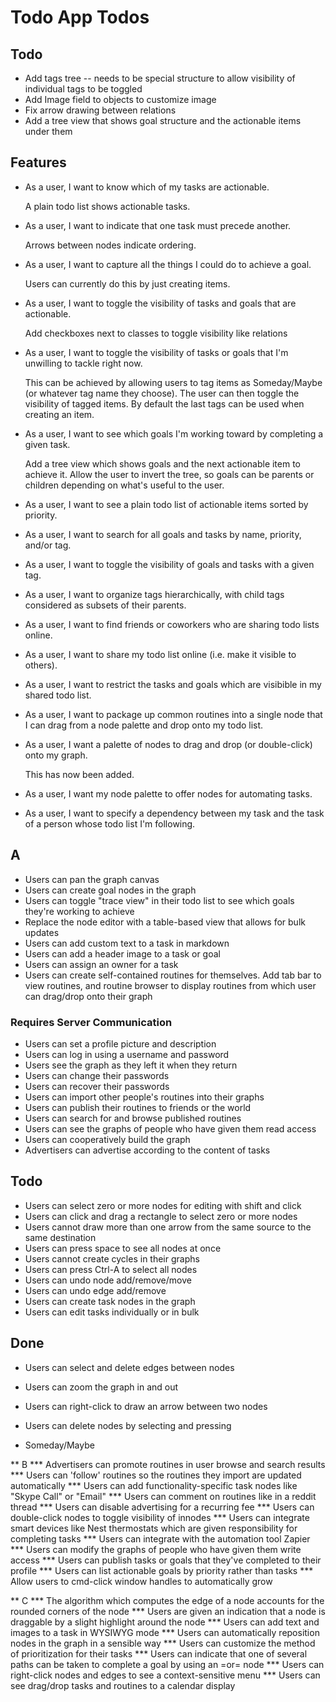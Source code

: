 # Todo App Todos

## Todo
* Add tags tree -- needs to be special structure to allow visibility of individual tags to be toggled
* Add Image field to objects to customize image
* Fix arrow drawing between relations
* Add a tree view that shows goal structure and the actionable items under them

## Features

* As a user, I want to know which of my tasks are actionable.

  A plain todo list shows actionable tasks.

* As a user, I want to indicate that one task must precede another.

  Arrows between nodes indicate ordering.

* As a user, I want to capture all the things I could do to achieve a goal.

  Users can currently do this by just creating items.

* As a user, I want to toggle the visibility of tasks and goals that are actionable.

  Add checkboxes next to classes to toggle visibility like relations

* As a user, I want to toggle the visibility of tasks or goals that I'm unwilling to tackle right now.

  This can be achieved by allowing users to tag items as Someday/Maybe (or whatever tag name they choose). The user can then toggle the visibility of tagged items. By default the last tags can be used when creating an item.

* As a user, I want to see which goals I'm working toward by completing a given task.

  Add a tree view which shows goals and the next actionable item to achieve it. Allow the user to invert the tree, so goals can be parents or children depending on what's useful to the user.

* As a user, I want to see a plain todo list of actionable items sorted by priority.
* As a user, I want to search for all goals and tasks by name, priority, and/or tag.
* As a user, I want to toggle the visibility of goals and tasks with a given tag.
* As a user, I want to organize tags hierarchically, with child tags considered as subsets of their parents.
* As a user, I want to find friends or coworkers who are sharing todo lists online.
* As a user, I want to share my todo list online (i.e. make it visible to others).
* As a user, I want to restrict the tasks and goals which are visibible in my shared todo list.
* As a user, I want to package up common routines into a single node that I can drag from a node palette and drop onto my todo list.

* As a user, I want a palette of nodes to drag and drop (or double-click) onto my graph.

  This has now been added.

* As a user, I want my node palette to offer nodes for automating tasks.
* As a user, I want to specify a dependency between my task and the task of a person whose todo list I'm following.

## A

* Users can pan the graph canvas
* Users can create goal nodes in the graph
* Users can toggle "trace view" in their todo list to see which goals they're working to achieve
* Replace the node editor with a table-based view that allows for bulk updates
* Users can add custom text to a task in markdown
* Users can add a header image to a task or goal
* Users can assign an owner for a task
* Users can create self-contained routines for themselves. Add tab bar to view routines, and routine browser to display routines from which user can drag/drop onto their graph

### Requires Server Communication

* Users can set a profile picture and description
* Users can log in using a username and password
* Users see the graph as they left it when they return
* Users can change their passwords
* Users can recover their passwords
* Users can import other people's routines into their graphs
* Users can publish their routines to friends or the world
* Users can search for and browse published routines
* Users can see the graphs of people who have given them read access
* Users can cooperatively build the graph
* Advertisers can advertise according to the content of tasks

## Todo

* Users can select zero or more nodes for editing with shift and click
* Users can click and drag a rectangle to select zero or more nodes
* Users cannot draw more than one arrow from the same source to the same destination
* Users can press space to see all nodes at once
* Users cannot create cycles in their graphs
* Users can press Ctrl-A to select all nodes
* Users can undo node add/remove/move
* Users can undo edge add/remove
* Users can create task nodes in the graph
* Users can edit tasks individually or in bulk

## Done

* Users can select and delete edges between nodes
* Users can zoom the graph in and out
* Users can right-click to draw an arrow between two nodes
* Users can delete nodes by selecting and pressing <delete>

* Someday/Maybe

** B
*** Advertisers can promote routines in user browse and search results
*** Users can 'follow' routines so the routines they import are updated automatically
*** Users can add functionality-specific task nodes like "Skype Call" or "Email"
*** Users can comment on routines like in a reddit thread
*** Users can disable advertising for a recurring fee
*** Users can double-click nodes to toggle visibility of innodes
*** Users can integrate smart devices like Nest thermostats which are given responsibility for completing tasks
*** Users can integrate with the automation tool Zapier
*** Users can modify the graphs of people who have given them write access
*** Users can publish tasks or goals that they've completed to their profile
*** Users can list actionable goals by priority rather than tasks
*** Allow users to cmd-click window handles to automatically grow

** C
*** The algorithm which computes the edge of a node accounts for the rounded corners of the node
*** Users are given an indication that a node is draggable by a slight highlight around the node
*** Users can add text and images to a task in WYSIWYG mode
*** Users can automatically reposition nodes in the graph in a sensible way
*** Users can customize the method of prioritization for their tasks
*** Users can indicate that one of several paths can be taken to complete a goal by using an =or= node
*** Users can right-click nodes and edges to see a context-sensitive menu
*** Users can see drag/drop tasks and routines to a calendar display
